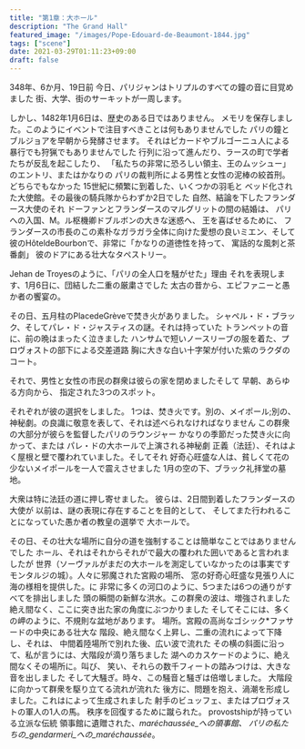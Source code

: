 ```yaml
---
title: "第1章：大ホール"
description: "The Grand Hall"
featured_image: "/images/Pope-Edouard-de-Beaumont-1844.jpg"
tags: ["scene"]
date: 2021-03-29T01:11:23+09:00
draft: false
---
```

348年、6か月、19日前
今日、パリジャンはトリプルのすべての鐘の音に目覚めました
街、大学、街のサーキットが一周します。

しかし、1482年1月6日は、歴史のある日ではありません。
メモリを保存しました。このようにイベントで注目すべきことは何もありませんでした
パリの鐘とブルジョアを早朝から発酵させます。
それはピカードやブルゴーニュ人による暴行でも狩猟でもありませんでした
行列に沿って進んだり、ラースの町で学者たちが反乱を起こしたり、
「私たちの非常に恐ろしい領主、王のムッシュー」のエントリ、またはかなりの
パリの裁判所による男性と女性の泥棒の絞首刑。どちらでもなかった
15世紀に頻繁に到着した、いくつかの羽毛と
ベッド化された大使館。その最後の騎兵隊からわずか2日でした
自然、結論を下したフランダース大使のそれ
ドーファンとフランダースのマルグリットの間の結婚は、
パリへの入国、M。ル枢機卿ドブルボンの大きな迷惑へ、
王を喜ばせるために、
フランダースの市長のこの素朴なガラガラ全体に向けた愛想の良いミエン、そして
彼のHôteldeBourbonで、非常に「かなりの道徳性を持って、
寓話的な風刺と茶番劇」
彼のドアにある壮大なタペストリー。

Jehan de Troyesのように、「パリの全人口を騒がせた」理由
それを表現します、1月6日に、団結した二重の厳粛さでした
太古の昔から、エピファニーと愚か者の饗宴の。

その日、五月柱のPlacedeGrèveで焚き火がありました。
シャペル・ド・ブラック、そしてパレ・ド・ジャスティスの謎。それは持っていた
トランペットの音に、前の晩はまったく泣きました
ハンサムで短いノースリーブの服を着た、プロヴォストの部下による交差道路
胸に大きな白い十字架が付いた紫のラクダのコート。

それで、男性と女性の市民の群衆は彼らの家を閉めましたそして
早朝、あらゆる方向から、
指定された3つのスポット。

それぞれが彼の選択をしました。 1つは、焚き火です。別の、メイポール;別の、
神秘劇。の良識に敬意を表して、それは述べられなければなりません
この群衆の大部分が彼らを監督したパリのラウンジャー
かなりの季節だった焚き火に向かって、または
パレ・ドの大ホールで上演される神秘劇
正義（法廷）、それはよく屋根と壁で覆われていました。そしてそれ
好奇心旺盛な人は、貧しくて花の少ないメイポールを一人で震えさせました
1月の空の下、ブラック礼拝堂の墓地。

大衆は特に法廷の道に押し寄せました。
彼らは、2日間到着したフランダースの大使が
以前は、謎の表現に存在することを目的として、
そしてまた行われることになっていた愚か者の教皇の選挙で
大ホールで。

その日、その壮大な場所に自分の道を強制することは簡単なことではありませんでした
ホール、それはそれからそれがで最大の覆われた囲いであると言われましたが
世界（ソーヴァルがまだの大ホールを測定していなかったのは事実です
モンタルジの城）。人々に邪魔された宮殿の場所、
窓の好奇心旺盛な見張り人に海の様相を提供した。に
非常に多くの河口のように、5つまたは6つの通りがすべてを排出しました
頭の瞬間の新鮮な洪水。この群衆の波は、増強されました
絶え間なく、ここに突き出た家の角度にぶつかりました
そしてそこには、多くの岬のように、不規則な盆地があります。
場所。宮殿の高尚なゴシック*ファサードの中央にある壮大な
階段、絶え間なく上昇し、二重の流れによって下降し、それは、
中間着陸場所で別れた後、広い波で流れた
その横の斜面に沿って、私が言うには、大階段が滴り落ちました
湖へのカスケードのように、絶え間なくその場所に。叫び、
笑い、それらの数千フィートの踏みつけは、大きな音を出しました
そして大騒ぎ。時々、この騒音と騒ぎは倍増しました。
大階段に向かって群衆を駆り立てる流れが流れた
後方に、問題を抱え、渦潮を形成しました。これはによって生成されました
射手のビュッフェ、またはプロヴォストの軍人の1人の馬。
秩序を回復するために蹴られた。 provostshipが持っている立派な伝統
領事館に遺贈された、_maréchaussée_への領事館、
パリの私たちの_gendarmeri_への_maréchaussée_。